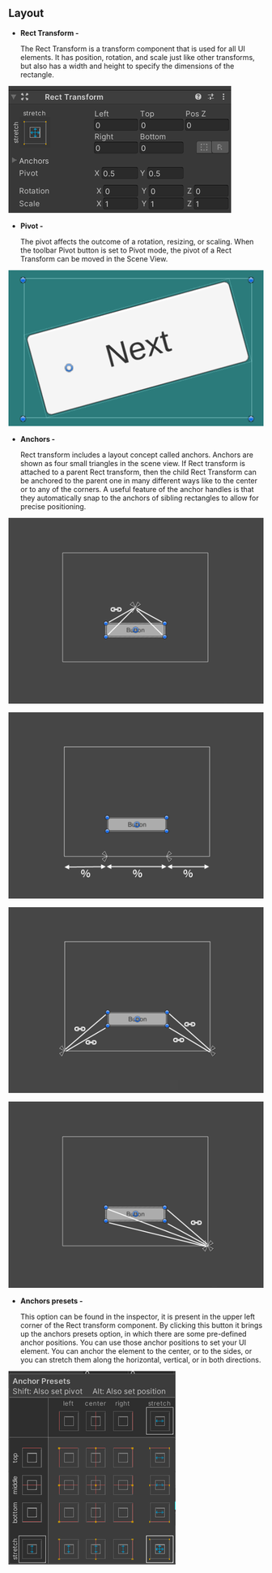 ## Layout

- **Rect Transform -**
    
    The Rect Transform is a transform component that is used for all UI elements. It has position, rotation, and scale just like other transforms, but also has a width and height to specify the dimensions of the rectangle.
    

![rect transform](Images/rect_transform.png)

- **Pivot -**
    
    The pivot affects the outcome of a rotation, resizing, or scaling. When the toolbar Pivot button is set to Pivot mode, the pivot of a Rect Transform can be moved in the Scene View.
    

![pivot.png](Images/pivot.png)

- **Anchors -**
    
    Rect transform includes a layout concept called anchors. Anchors are shown as four small triangles in the scene view. If Rect transform is attached to a parent Rect transform, then the child Rect Transform can be anchored to the parent one in many different ways like to the center or to any of the corners. A useful feature of the anchor handles is that they automatically snap to the anchors of sibling rectangles to allow for precise positioning.
    

![anchors.gif](Images/anchors2.gif)

![anchors1.gif](Images/anchors.gif)

![anchors2.gif](Images/anchors1.gif)

![anchors3.gif](Images/anchors3.gif)

- **Anchors presets -**
    
    This option can be found in the inspector, it is present in the upper left corner of the Rect transform component. By clicking this button it brings up the anchors presets option, in which there are some pre-defined anchor positions. You can use those anchor positions to set your UI element. You can anchor the element to the center, or to the sides, or you can stretch them along the horizontal, vertical, or in both directions.
    

![anchors presets.png](Images/anchor_presets.png)

##

